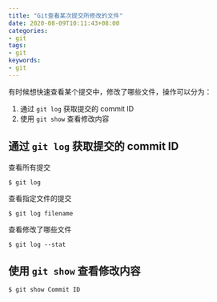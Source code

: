 ```yaml
---
title: "Git查看某次提交所修改的文件"
date: 2020-08-09T10:11:43+08:00
categories:
- git
tags:
- git
keywords:
- git
---
```


有时候想快速查看某个提交中，修改了哪些文件，操作可以分为： 

1. 通过 `git log` 获取提交的 commit ID
2. 使用 `git show` 查看修改内容

<!--more-->

## 通过 `git log` 获取提交的 commit ID

查看所有提交

```text
$ git log 
```

查看指定文件的提交 

```text
$ git log filename
```

查看修改了哪些文件

```text
$ git log --stat
```

## 使用 `git show` 查看修改内容

```text
$ git show Commit ID
```

